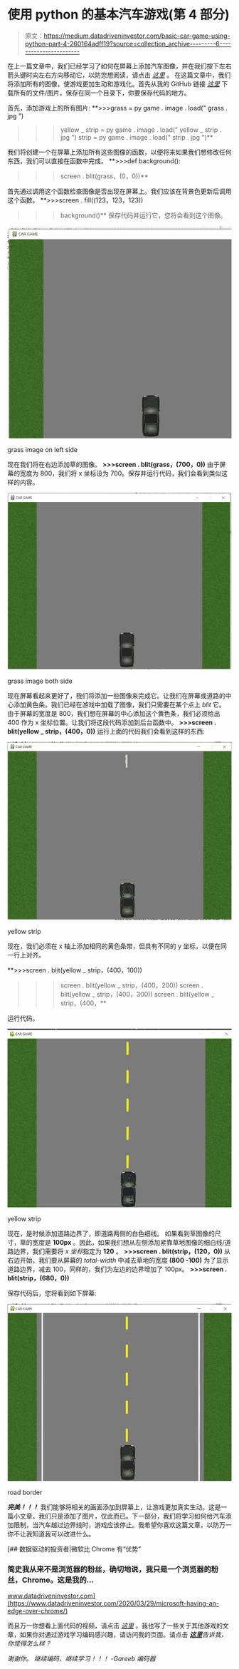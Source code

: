 # 使用 python 的基本汽车游戏(第 4 部分)

> 原文：<https://medium.datadriveninvestor.com/basic-car-game-using-python-part-4-260164adff19?source=collection_archive---------6----------------------->

在上一篇文章中，我们已经学习了如何在屏幕上添加汽车图像，并在我们按下左右箭头键时向左右方向移动它，以防您想阅读，请点击 [*这里*](https://medium.com/datadriveninvestor/basic-car-game-using-python-part-3-c35338ca7a50) 。
在这篇文章中，我们将添加所有的图像，使游戏更加生动和游戏化。首先从我的 GitHub 链接 [*这里*](https://github.com/asishraz) 下载所有的文件/图片，保存在同一个目录下，你要保存代码的地方。

首先，添加游戏上的所有图片:
**>>>grass = py game . image . load(" grass . jpg ")
>>>yellow _ strip = py game . image . load(" yellow _ strip . jpg ")
>>>strip = py game . image . load(" strip . jpg ")**

我们将创建一个在屏幕上添加所有这些图像的函数，以便将来如果我们想修改任何东西，我们可以直接在函数中完成。
**>>>def background():
>>>screen . blit(grass，(0，0))**

首先通过调用这个函数检查图像是否出现在屏幕上。我们应该在背景色更新后调用这个函数。
**>>>screen . fill((123，123，123))
>>>background()**
保存代码并运行它，您将会看到这个图像。

![](img/f3b6d426a0432e0124671e25c8f10c40.png)

grass image on left side

现在我们将在右边添加草的图像。
**>>>screen . blit(grass，(700，0))**
由于屏幕的宽度为 800，我们将 x 坐标设为 700。保存并运行代码，我们会看到类似这样的内容。

![](img/a77783009d58d52c347bfda2506dcdfd.png)

grass image both side

现在屏幕看起来更好了，我们将添加一些图像来完成它。让我们在屏幕或道路的中心添加黄色条。我们已经在游戏中加载了图像，我们只需要在某个点上 *blit* 它。
由于屏幕的宽度是 800，我们想在屏幕的中心添加这个黄色条，我们必须给出 400 作为 x 坐标位置。让我们将这段代码添加到后台函数中。
**>>>screen . blit(yellow _ strip，(400，0))**
运行上面的代码我们会看到这样的东西:

![](img/10f526d15df6f2a7868c3c4a0a2b323f.png)

yellow strip

现在，我们必须在 x 轴上添加相同的黄色条带，但具有不同的 y 坐标，以便在同一行上对齐。

**>>>screen . blit(yellow _ strip，(400，100))
>>>screen . blit(yellow _ strip，(400，200))
>>>screen . blit(yellow _ strip，(400，300))
>>screen . blit(yellow _ strip，(400，**

运行代码。

![](img/d7283470bb29f4daf363bfb398e7b8ed.png)

yellow strip

现在，是时候添加道路边界了，即道路两侧的白色细线。
如果看到草图像的尺寸，草的宽度是 **100px** 。因此，如果我们想从左侧添加紧靠草地图像的细白线/道路边界，我们需要将 *x 坐标*指定为 **120** 。
**>>>screen . blit(strip，(120，0))**
从右边开始，我们要从屏幕的 *total-width* 中减去草地的宽度 **(800 -100)** 为了显示道路边界，减去 100，同样的，我们为左边的边界增加了 100px。
**>>>screen . blit(strip，(680，0))**

保存代码后，您将看到如下屏幕:

![](img/de2c612fa5b0ca6111d4296475198775.png)

road border

***完美！！！*** 我们能够将相关的画面添加到屏幕上，让游戏更加真实生动。这是一篇小文章，我们只是添加了图片，仅此而已。下一部分，我们将学习如何给汽车添加限制，当汽车越过边界线时，游戏应该停止。我希望你喜欢这篇文章，以防万一你不让我知道我可以改进什么。

[](https://www.datadriveninvestor.com/2020/03/29/microsoft-having-an-edge-over-chrome/) [## 数据驱动的投资者|微软比 Chrome 有“优势”

### 简史我从来不是浏览器的粉丝，确切地说，我只是一个浏览器的粉丝，Chrome。这是我的…

www.datadriveninvestor.com](https://www.datadriveninvestor.com/2020/03/29/microsoft-having-an-edge-over-chrome/) 

而且万一你想看上面代码的视频，请点击 [*这里*](https://www.youtube.com/watch?v=lztW5fdLMMc) 。我也写了一些关于其他游戏的文章，如果你对通过游戏学习编码感兴趣，请访问我的页面。请点击 [***这里***](https://medium.com/@asishraz)*告诉我，你觉得怎么样？*

*谢谢你。
继续编码，继续学习！！！
-Gareeb 编码器*